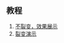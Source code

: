 
## 教程

1. [不裂变，效果展示](https://www.bilibili.com/video/BV12a4y1J7bF/)
2. [裂变演示](https://www.bilibili.com/video/BV1Hz4y1f7vF/)

